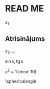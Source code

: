 # READ ME

$x_1$

## Atrisinājums

$x_2, \ldots$

$\sin x, \mbox{tg}\, x$

$x^2 \equiv 1 \pmod {10}$

\sphericalangle 
